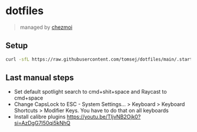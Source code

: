 # dotfiles

> managed by [chezmoi](https://www.chezmoi.io/)

## Setup

```bash
curl -sfL https://raw.githubusercontent.com/tomsej/dotfiles/main/.startup.sh | bash
```


## Last manual steps
- Set default spotlight search to cmd+shit+space and Raycast to cmd+space
- Change CapsLock to ESC - System Settings… > Keyboard > Keyboard Shortcuts > Modifier Keys. You have to do that on all keyboards
- Install calibre plugins https://youtu.be/TIjvNB2Ojk0?si=AzDgG7I50qi5kNhQ